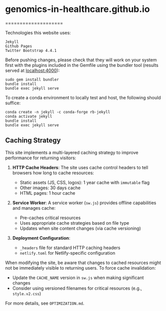 # genomics-in-healthcare.github.io
====================

Technologies this website uses:  

    Jekyll  
    Github Pages  
    Twitter Bootstrap 4.4.1

Before pushing changes, please check that they will work on your system first with the plugins included in the Gemfile using the bundler tool (results served at [localhost:4000](localhost:4000)):

    sudo gem install bundler
    bundle install
    bundle exec jekyll serve
    
To create a conda environment to locally test and host, the following should suffice:

    conda create -n jekyll -c conda-forge rb-jekyll
    conda activate jekyll
    bundle install
    bundle exec jekyll serve

## Caching Strategy

This site implements a multi-layered caching strategy to improve performance for returning visitors:

1. **HTTP Cache Headers**: The site uses cache control headers to tell browsers how long to cache resources:
   - Static assets (JS, CSS, logos): 1 year cache with `immutable` flag
   - Other images: 30 days cache
   - HTML pages: 1 hour cache

2. **Service Worker**: A service worker (`sw.js`) provides offline capabilities and manages cache:
   - Pre-caches critical resources
   - Uses appropriate cache strategies based on file type
   - Updates when site content changes (via cache versioning)

3. **Deployment Configuration**:
   - `_headers` file for standard HTTP caching headers
   - `netlify.toml` for Netlify-specific configuration

When modifying the site, be aware that changes to cached resources might not be immediately visible to returning users. To force cache invalidation:
- Update the `CACHE_NAME` version in `sw.js` when making significant changes
- Consider using versioned filenames for critical resources (e.g., `style.v2.css`)

For more details, see `OPTIMIZATION.md`.
